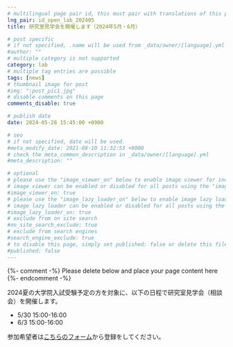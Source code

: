 ```yaml
---
# multilingual page pair id, this must pair with translations of this page. (This name must be unique)
lng_pair: id_open_lab_202405
title: 研究室見学会を開催します（2024年5月・6月）

# post specific
# if not specified, .name will be used from _data/owner/[language].yml
#author: ""
# multiple category is not supported
category: lab
# multiple tag entries are possible
tags: [news]
# thumbnail image for post
#img: ":post_pic1.jpg"
# disable comments on this page
comments_disable: true

# publish date
date: 2024-05-28 15:45:00 +0900

# seo
# if not specified, date will be used.
#meta_modify_date: 2021-08-10 11:32:53 +0900
# check the meta_common_description in _data/owner/[language].yml
#meta_description: ""

# optional
# please use the "image_viewer_on" below to enable image viewer for individual pages or posts (_posts/ or [language]/_posts folders).
# image viewer can be enabled or disabled for all posts using the "image_viewer_posts: true" setting in _data/conf/main.yml.
#image_viewer_on: true
# please use the "image_lazy_loader_on" below to enable image lazy loader for individual pages or posts (_posts/ or [language]/_posts folders).
# image lazy loader can be enabled or disabled for all posts using the "image_lazy_loader_posts: true" setting in _data/conf/main.yml.
#image_lazy_loader_on: true
# exclude from on site search
#on_site_search_exclude: true
# exclude from search engines
#search_engine_exclude: true
# to disable this page, simply set published: false or delete this file
#published: false
---
```


{%- comment -%} Please delete below and place your page content here {%- endcomment -%}

2024夏の大学院入試受験予定の方を対象に、以下の日程で研究室見学会（相談会）を開催します。

- 5/30  15:00-16:00
- 6/3  15:00-16:00

参加希望者は[こちらのフォーム](https://forms.gle/rNtAhvXq7QWggfXE6)から登録をしてください。
